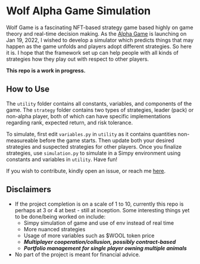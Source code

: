 # Wolf Alpha Game Simulation

Wolf Game is a fascinating NFT-based strategy game based highly on game theory and real-time decision making. As the [Alpha Game](https://wolf.game/alpha-game-whitepaper) is launching on Jan 19, 2022, I wished to develop a simulator which predicts things that may happen as the game unfolds and players adopt different strategies. So here it is. I hope that the framework set up can help people with all kinds of strategies how they play out with respect to other players.

**This repo is a work in progress.**

## How to Use

The `utility` folder contains all constants, variables, and components of the game. The `strategy` folder contains two types of strategies, leader (pack) or non-alpha player, both of which can have specific implementations regarding rank, expected return, and risk tolerance.

To simulate, first edit `variables.py` in `utility` as it contains quantities non-measureable before the game starts. Then update both your desired strategies and suspected strategies for other players. Once you finalize strategies, use `simulation.py` to simulate in a Simpy environment using constants and variables in `utility`. Have fun!

If you wish to contribute, kindly open an issue, or reach me [here](https://twitter.com/0x1plus).

## Disclaimers

- If the project completion is on a scale of 1 to 10, currently this repo is perhaps at 3 or 4 at best - still at inception. Some interesting things yet to be done/being worked on include:
  - Simpy simulation of game and use of env instead of real time
  - More nuanced strategies
  - Usage of more variables such as $WOOL token price
  - **_Multiplayer cooperation/collusion, possibly contract-based_**
  - **_Portfolio management for single player owning multiple animals_**
- No part of the project is meant for financial advice.
